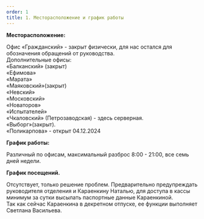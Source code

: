 ```yaml
---
order: 1
title: 1. Месторасположение и график работы
---
```


**Месторасположение:**

Офис «Гражданский» - закрыт физически, для нас остался для обозначения обращений от руководства.\
Дополнительные офисы:\
«Балканский»  (закрыт)\
«Ефимова»\
«Марата»\
«Маяковский»(закрыт)\
«Невский»\
«Московский»\
«Новаторов»\
«Испытателей»\
«Чкаловский» (Петрозаводская) - здесь серверная.\
«Выборг»(закрыт).\
«Поликарпова» - открыт 04.12.2024

**График работы:**

Различный по офисам, максимальный разброс 8:00 - 21:00, все семь дней недели.

**График посещений.**

Отсутствует, только решение проблем. Предварительно предупреждать руководителя отделения и Караенкину Наталью, для доступа в кассы минимум за сутки высылать паспортные данные Караенкиной. \
Так как сейчас Караенкина в декретном отпуске, ее функции выполняет Светлана Васильева.